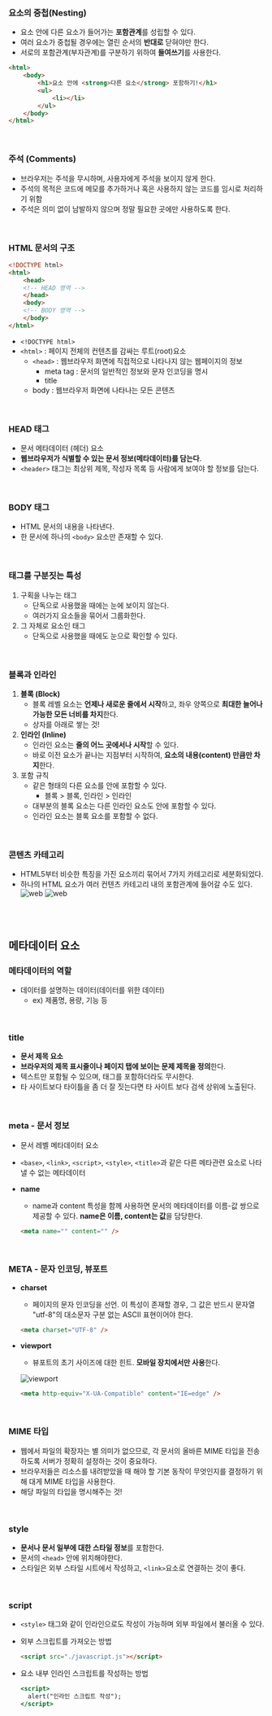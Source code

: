 ### 요소의 중첩(Nesting)
- 요소 안에 다른 요소가 들어가는 **포함관계**를 성립할 수 있다.
- 여러 요소가 중첩될 경우에는 열린 순서의 **반대로** 닫혀야만 한다.
- 서로의 포함관계(부자관계)를 구분하기 위하여 **들여쓰기**를 사용한다.

```html
<html>
	<body>
		<h1>요소 안에 <strong>다른 요소</strong> 포함하기!</h1>
		<ul>
			<li></li>
		</ul>
	</body>
</html>
```

<br/>

### 주석 (Comments)
- 브라우저는 주석을 무시하며, 사용자에게 주석을 보이지 않게 한다.
- 주석의 목적은 코드에 메모를 추가하거나 혹은 사용하지 않는 코드를 임시로 처리하기 위함
- 주석은 의미 없이 남발하지 않으며 정말 필요한 곳에만 사용하도록 한다.

<br/>

### HTML 문서의 구조
```html
<!DOCTYPE html>
<html>
	<head>
	<!-- HEAD 영역 -->
	</head>
	<body>
	<!-- BODY 영역 -->
	</body>
</html>
```

- `<!DOCTYPE html>`
- `<html>` : 페이지 전체의 컨텐츠를 감싸는 루트(root)요소
    - `<head>` : 웹브라우저 화면에 직접적으로 나타나지 않는 웹페이지의 정보
        - meta tag : 문서의 일반적인 정보와 문자 인코딩을 명시
        - title
    - body : 웹브라우저 화면에 나타나는 모든 콘텐츠

<br/>

### HEAD 태그
- 문서 메타데이터 (헤더) 요소
- **웹브라우저가 식별할 수 있는 문서 정보(메타데이터)를 담는다**.
- `<header>` 태그는 최상위 제목, 작성자 목록 등 사람에게 보여야 할 정보를 담는다.

<br/>

### BODY 태그
- HTML 문서의 내용을 나타낸다.
- 한 문서에 하나의 `<body>` 요소만 존재할 수 있다.

<br/>

### 태그를 구분짓는 특성
1. 구획을 나누는 태그
    - 단독으로 사용했을 때에는 눈에 보이지 않는다.
    - 여러가지 요소들을 묶어서 그룹화한다.
2. 그 자체로 요소인 태그
    - 단독으로 사용했을 때에도 눈으로 확인할 수 있다.

<br/>

### 블록과 인라인
1. **블록 (Block)**
    - 블록 레벨 요소는 **언제나 새로운 줄에서 시작**하고, 좌우 양쪽으로 **최대한 늘어나 가능한 모든 너비를 차지**한다.
    - 상자를 아래로 쌓는 것!
2. **인라인 (Inline)**
    - 인라인 요소는 **줄의 어느 곳에서나 시작**할 수 있다.
    - 바로 이전 요소가 끝나는 지점부터 시작하여, **요소의 내용(content) 만큼만 차지**한다.
3. 포함 규칙
    - 같은 형태의 다른 요소를 안에 포함할 수 있다.
        - 블록 > 블록, 인라인 > 인라인
    - 대부분의 블록 요소는 다른 인라인 요소도 안에 포함할 수 있다.
    - 인라인 요소는 블록 요소를 포함할 수 없다.

<br/>

### 콘텐츠 카테고리
- HTML5부터 비슷한 특징을 가진 요소끼리 묶어서 7가지 카테고리로 세분화되었다.
- 하나의  HTML 요소가 여러 컨텐츠 카테고리 내의 포함관계에 들어갈 수도 있다.
![web](./콘텐츠_카테고리1.png)
![web](./콘텐츠_카테고리2.png)

<br/>
<br/>

## 메타데이터 요소

### 메타데이터의 역할
- 데이터를 설명하는 데이터(데이터를 위한 데이터)
    - ex) 제품명, 용량, 기능 등

<br/>

### title
- **문서 제목 요소**
- **브라우저의 제목 표시줄이나 페이지 탭에 보이는 문제 제목을 정의**한다.
- 텍스트만 포함될 수 있으며, 태그를 포함하더라도 무시한다.
- 타 사이트보다 타이틀을 좀 더 잘 짓는다면 타 사이트 보다 검색 상위에 노출된다.

<br/>

### meta - 문서 정보
- 문서 레벨 메타데이터 요소
- `<base>`, `<link>`, `<script>`, `<style>`, `<title>`과 같은 다른 메타관련 요소로 나타낼 수 없는 메타데이터
- **name**
    - name과 content 특성을 함께 사용하면 문서의 메타데이터를 이름-값 쌍으로 제공할 수 있다. **name은 이름, content는 값**을 담당한다.

    ```html
    <meta name="" content="" />
    ```

<br/>
    
### META - 문자 인코딩, 뷰포트
- **charset**
    - 페이지의 문자 인코딩을 선언. 이 특성이 존재할 경우, 그 값은 반드시 문자열 "utf-8"의 대소문자 구분 없는 ASCII 표현이어야 한다.
    ```html
    <meta charset="UTF-8" />
    ```

- **viewport**
    - 뷰포트의 초기 사이즈에 대한 힌트. **모바일 장치에서만 사용**한다.

    ![viewport](./viewport.png)

    ```html
    <meta http-equiv="X-UA-Compatible" content="IE=edge" />
    ```

<br/>

### MIME 타입
- 웹에서 파일의 확장자는 별 의미가 없으므로, 각 문서의 올바른 MIME 타입을 전송하도록 서버가 정확히 설정하는 것이 중요하다.
- 브라우저들은 리소스를 내려받았을 때 해야 할 기본 동작이 무엇인지를 결정하기 위해 대게 MIME 타입을 사용한다.
- 해당 파일의 타입을 명시해주는 것!

<br/>

### style
- **문서나 문서 일부에 대한 스타일 정보**를 포함한다.
- 문서의 `<head>` 안에 위치해야한다.
- 스타일은 외부 스타일 시트에서 작성하고, `<link>`요소로 연결하는 것이 좋다.

<br/>
	
### script
- `<style>` 태그와 같이 인라인으로도 작성이 가능하며 외부 파일에서 불러올 수 있다.
- 외부 스크립트를 가져오는 방법
    ```html
    <script src="./javascript.js"></script>
    ```

- 요소 내부 인라인 스크립트를 작성하는 방법
    ```jsx
    <script>
      alert("인라인 스크립트 작성");
    </script>
    ```    
